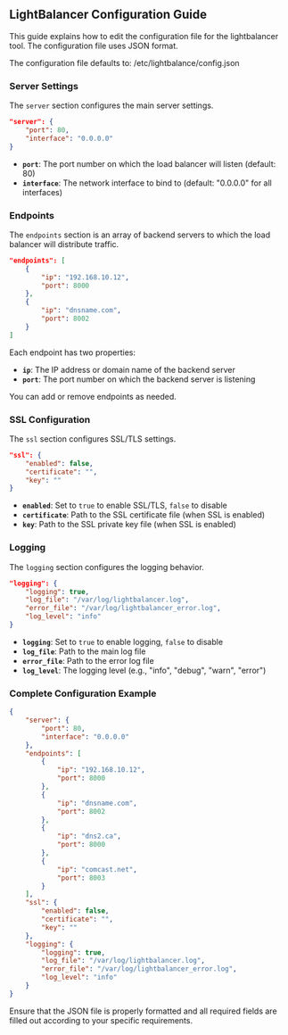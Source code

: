 ## LightBalancer Configuration Guide

This guide explains how to edit the configuration file for the lightbalancer tool. The configuration file uses JSON format.

The configuration file defaults to: /etc/lightbalance/config.json

### Server Settings

The `server` section configures the main server settings.

```json
"server": {
    "port": 80,
    "interface": "0.0.0.0"
}
```

- **`port`**: The port number on which the load balancer will listen (default: 80)
- **`interface`**: The network interface to bind to (default: "0.0.0.0" for all interfaces)

### Endpoints

The `endpoints` section is an array of backend servers to which the load balancer will distribute traffic.

```json
"endpoints": [
    {
        "ip": "192.168.10.12",
        "port": 8000
    },
    {
        "ip": "dnsname.com",
        "port": 8002
    }
]
```

Each endpoint has two properties:
- **`ip`**: The IP address or domain name of the backend server
- **`port`**: The port number on which the backend server is listening

You can add or remove endpoints as needed.

### SSL Configuration

The `ssl` section configures SSL/TLS settings.

```json
"ssl": {
    "enabled": false,
    "certificate": "",
    "key": ""
}
```

- **`enabled`**: Set to `true` to enable SSL/TLS, `false` to disable
- **`certificate`**: Path to the SSL certificate file (when SSL is enabled)
- **`key`**: Path to the SSL private key file (when SSL is enabled)

### Logging

The `logging` section configures the logging behavior.

```json
"logging": {
    "logging": true,
    "log_file": "/var/log/lightbalancer.log",
    "error_file": "/var/log/lightbalancer_error.log",
    "log_level": "info"
}
```

- **`logging`**: Set to `true` to enable logging, `false` to disable
- **`log_file`**: Path to the main log file
- **`error_file`**: Path to the error log file
- **`log_level`**: The logging level (e.g., "info", "debug", "warn", "error")

### Complete Configuration Example

```json
{
    "server": {
        "port": 80,
        "interface": "0.0.0.0"
    },
    "endpoints": [
        {
            "ip": "192.168.10.12",
            "port": 8000
        },
        {
            "ip": "dnsname.com",
            "port": 8002
        },
        {
            "ip": "dns2.ca",
            "port": 8000
        },
        {
            "ip": "comcast.net",
            "port": 8003
        }
    ],
    "ssl": {
        "enabled": false,
        "certificate": "",
        "key": ""
    },
    "logging": {
        "logging": true,
        "log_file": "/var/log/lightbalancer.log",
        "error_file": "/var/log/lightbalancer_error.log",
        "log_level": "info"
    }
}
```

Ensure that the JSON file is properly formatted and all required fields are filled out according to your specific requirements.